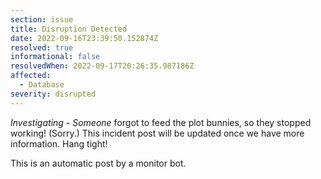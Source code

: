 ```yaml
---
section: issue
title: Disruption Detected
date: 2022-09-16T23:39:50.152874Z
resolved: true
informational: false
resolvedWhen: 2022-09-17T20:26:35.987186Z
affected:
  - Database
severity: disrupted
---
```

*Investigating* - _Someone_ forgot to feed the plot bunnies, so they stopped working! (Sorry.) This incident post will be updated once we have more information. Hang tight!

This is an automatic post by a monitor bot.
        